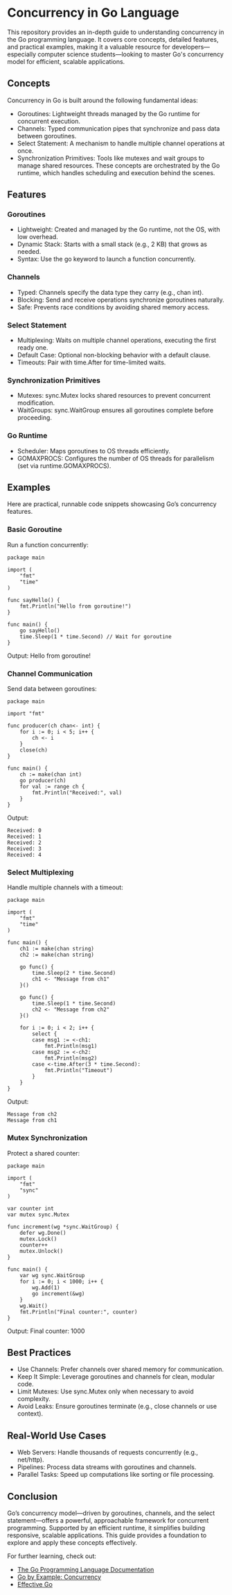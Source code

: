 # Concurrency in Go Language

This repository provides an in-depth guide to understanding concurrency in the Go programming language. It covers core concepts, detailed features, and practical examples, making it a valuable resource for developers—especially computer science students—looking to master Go's concurrency model for efficient, scalable applications.

## Concepts
Concurrency in Go is built around the following fundamental ideas:

- Goroutines: Lightweight threads managed by the Go runtime for concurrent execution.
- Channels: Typed communication pipes that synchronize and pass data between goroutines.
- Select Statement: A mechanism to handle multiple channel operations at once.
- Synchronization Primitives: Tools like mutexes and wait groups to manage shared resources.
These concepts are orchestrated by the Go runtime, which handles scheduling and execution behind the scenes.

## Features
### Goroutines
- Lightweight: Created and managed by the Go runtime, not the OS, with low overhead.
- Dynamic Stack: Starts with a small stack (e.g., 2 KB) that grows as needed.
- Syntax: Use the go keyword to launch a function concurrently.

### Channels
- Typed: Channels specify the data type they carry (e.g., chan int).
- Blocking: Send and receive operations synchronize goroutines naturally.
- Safe: Prevents race conditions by avoiding shared memory access.

### Select Statement
- Multiplexing: Waits on multiple channel operations, executing the first ready one.
- Default Case: Optional non-blocking behavior with a default clause.
- Timeouts: Pair with time.After for time-limited waits.

### Synchronization Primitives
- Mutexes: sync.Mutex locks shared resources to prevent concurrent modification.
- WaitGroups: sync.WaitGroup ensures all goroutines complete before proceeding.

### Go Runtime
- Scheduler: Maps goroutines to OS threads efficiently.
- GOMAXPROCS: Configures the number of OS threads for parallelism (set via runtime.GOMAXPROCS).

## Examples
Here are practical, runnable code snippets showcasing Go’s concurrency features.

### Basic Goroutine
Run a function concurrently:

```
package main

import (
    "fmt"
    "time"
)

func sayHello() {
    fmt.Println("Hello from goroutine!")
}

func main() {
    go sayHello()
    time.Sleep(1 * time.Second) // Wait for goroutine
}
```

Output: Hello from goroutine!

### Channel Communication
Send data between goroutines:

```
package main

import "fmt"

func producer(ch chan<- int) {
    for i := 0; i < 5; i++ {
        ch <- i
    }
    close(ch)
}

func main() {
    ch := make(chan int)
    go producer(ch)
    for val := range ch {
        fmt.Println("Received:", val)
    }
}
```

Output:

```
Received: 0
Received: 1
Received: 2
Received: 3
Received: 4
```

### Select Multiplexing
Handle multiple channels with a timeout:

```
package main

import (
    "fmt"
    "time"
)

func main() {
    ch1 := make(chan string)
    ch2 := make(chan string)

    go func() {
        time.Sleep(2 * time.Second)
        ch1 <- "Message from ch1"
    }()

    go func() {
        time.Sleep(1 * time.Second)
        ch2 <- "Message from ch2"
    }()

    for i := 0; i < 2; i++ {
        select {
        case msg1 := <-ch1:
            fmt.Println(msg1)
        case msg2 := <-ch2:
            fmt.Println(msg2)
        case <-time.After(3 * time.Second):
            fmt.Println("Timeout")
        }
    }
}
```

Output:

```
Message from ch2
Message from ch1
```

### Mutex Synchronization
Protect a shared counter:

```
package main

import (
    "fmt"
    "sync"
)

var counter int
var mutex sync.Mutex

func increment(wg *sync.WaitGroup) {
    defer wg.Done()
    mutex.Lock()
    counter++
    mutex.Unlock()
}

func main() {
    var wg sync.WaitGroup
    for i := 0; i < 1000; i++ {
        wg.Add(1)
        go increment(&wg)
    }
    wg.Wait()
    fmt.Println("Final counter:", counter)
}
```

Output: Final counter: 1000

## Best Practices
- Use Channels: Prefer channels over shared memory for communication.
- Keep It Simple: Leverage goroutines and channels for clean, modular code.
- Limit Mutexes: Use sync.Mutex only when necessary to avoid complexity.
- Avoid Leaks: Ensure goroutines terminate (e.g., close channels or use context).

## Real-World Use Cases
- Web Servers: Handle thousands of requests concurrently (e.g., net/http).
- Pipelines: Process data streams with goroutines and channels.
- Parallel Tasks: Speed up computations like sorting or file processing.

## Conclusion
Go’s concurrency model—driven by goroutines, channels, and the select statement—offers a powerful, approachable framework for concurrent programming. Supported by an efficient runtime, it simplifies building responsive, scalable applications. This guide provides a foundation to explore and apply these concepts effectively.

For further learning, check out:

- [The Go Programming Language Documentation](https://go.dev/doc/)
- [Go by Example: Concurrency](https://gobyexample.com/goroutines)
- [Effective Go](https://go.dev/doc/effective_go)

























